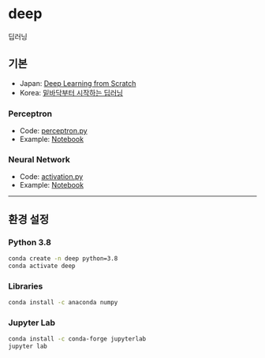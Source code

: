 # deep

딥러닝

## 기본

- Japan: [Deep Learning from Scratch](https://github.com/oreilly-japan/deep-learning-from-scratch)
- Korea: [밑바닥부터 시작하는 딥러닝](https://github.com/WegraLee/deep-learning-from-scratch)

### Perceptron

- Code: [perceptron.py](perceptron/perceptron.py)
- Example: [Notebook](perceptron/example.ipynb)

### Neural Network

- Code: [activation.py](neural-network/activation.py)
- Example: [Notebook](neural-network/example.ipynb)

---

## 환경 설정

### Python 3.8

```bash
conda create -n deep python=3.8
conda activate deep
```

### Libraries

```bash
conda install -c anaconda numpy
```

### Jupyter Lab

```bash
conda install -c conda-forge jupyterlab
jupyter lab
```